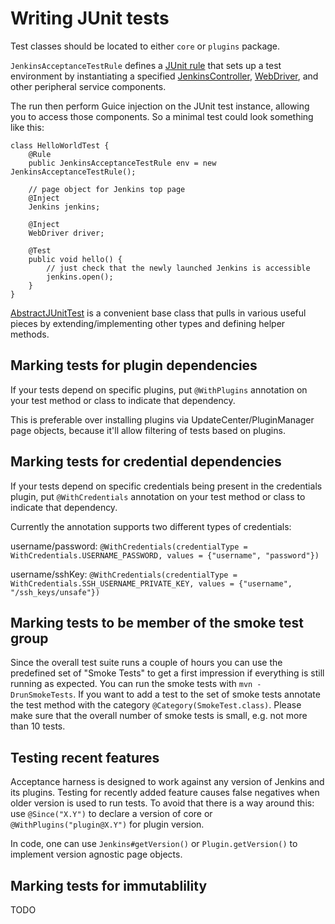 # Writing JUnit tests

Test classes should be located to either `core` or `plugins` package.

`JenkinsAcceptanceTestRule` defines a [JUnit rule](https://github.com/junit-team/junit/wiki/Rules) that sets
up a test environment by instantiating a specified [JenkinsController](CONTROLLER.md), [WebDriver](BROWSER.md),
and other peripheral service components.

The run then perform Guice injection on the JUnit test instance, allowing you to access those components.
So a minimal test could look something like this:

    class HelloWorldTest {
        @Rule
        public JenkinsAcceptanceTestRule env = new JenkinsAcceptanceTestRule();

        // page object for Jenkins top page
        @Inject
        Jenkins jenkins;

        @Inject
        WebDriver driver;

        @Test
        public void hello() {
            // just check that the newly launched Jenkins is accessible
            jenkins.open();
        }
    }

[AbstractJUnitTest](../src/main/java/org/jenkinsci/test/acceptance/junit/AbstractJUnitTest.java) is a convenient
base class that pulls in various useful pieces by extending/implementing other types and defining helper methods.

## Marking tests for plugin dependencies
If your tests depend on specific plugins, put `@WithPlugins` annotation on your test method or class
to indicate that dependency.

This is preferable over installing plugins via UpdateCenter/PluginManager page objects, because it'll
allow filtering of tests based on plugins.

## Marking tests for credential dependencies
If your tests depend on specific credentials being present in the credentials plugin, put `@WithCredentials` annotation on your test method or class
to indicate that dependency.

Currently the annotation supports two different types of credentials:

username/password:
`@WithCredentials(credentialType = WithCredentials.USERNAME_PASSWORD, values = {"username", "password"})`

username/sshKey:
`@WithCredentials(credentialType = WithCredentials.SSH_USERNAME_PRIVATE_KEY, values = {"username", "/ssh_keys/unsafe"})`



## Marking tests to be member of the smoke test group

Since the overall test suite runs a couple of hours you can use the predefined
set of "Smoke Tests" to get a first impression if everything is still running as expected.
You can run the smoke tests with `mvn -DrunSmokeTests`. If you want to add a test to the set of smoke tests
annotate the test method with the category `@Category(SmokeTest.class)`. Please make sure that the overall number
of smoke tests is small, e.g. not more than 10 tests.

## Testing recent features

Acceptance harness is designed to work against any version of Jenkins and its plugins.
Testing for recently added feature causes false negatives when older version is used
to run tests. To avoid that there is a way around this: use `@Since("X.Y")` to
declare a version of core or `@WithPlugins("plugin@X.Y")` for plugin version.

In code, one can use `Jenkins#getVersion()` or `Plugin.getVersion()` to implement
version agnostic page objects.

## Marking tests for immutablility
TODO
